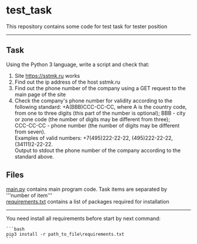 # test_task
This repository contains some code for test task for tester position

------------

Task
----

Using the Python 3 language, write a script and check that:
1) Site https://sstmk.ru works
2) Find out the ip address of the host sstmk.ru
3) Find out the phone number of the company using a GET request to the main page of the site
4) Check the company's phone number for validity according to the following standard: +A(BBB)CCC-CC-CC, 
where A is the country code, from one to three digits (this part of the number is optional); 
ВВВ - city or zone code (the number of digits may be different from three);   
CCC-CC-CC - phone number (the number of digits may be different from seven).   
Examples of valid numbers: +7(495)222-22-22, (495)222-22-22, (34111)2-22-22.   
Output to stdout the phone number of the company according to the standard above.

Files
-----

[main.py](main.py) contains main program code. Task items are separated by '''number of item'''   
[requirements.txt](requirements.txt) contains a list of packages required for installation

----------------

You need install all requirements before start by next command:

    ```bash
    pip3 install -r path_to_file\requirements.txt
    ```
